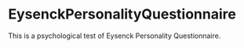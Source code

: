 # EysenckPersonalityQuestionnaire
This is a psychological test of Eysenck Personality Questionnaire.
